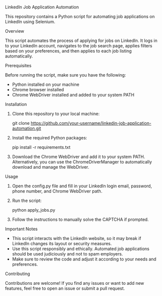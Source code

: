 LinkedIn Job Application Automation

This repository contains a Python script for automating job applications on LinkedIn using Selenium.

Overview

This script automates the process of applying for jobs on LinkedIn. It logs in to your LinkedIn account, navigates to the job search page, applies filters based on your preferences, and then applies to each job listing automatically.

Prerequisites

Before running the script, make sure you have the following:

- Python installed on your machine
- Chrome browser installed
- Chrome WebDriver installed and added to your system PATH

Installation

1. Clone this repository to your local machine:

   git clone https://github.com/your-username/linkedin-job-application-automation.git

2. Install the required Python packages:

   pip install -r requirements.txt

3. Download the Chrome WebDriver and add it to your system PATH. Alternatively, you can use the ChromeDriverManager to automatically download and manage the WebDriver.

Usage

1. Open the config.py file and fill in your LinkedIn login email, password, phone number, and Chrome WebDriver path.

2. Run the script:

   python apply_jobs.py

3. Follow the instructions to manually solve the CAPTCHA if prompted.

Important Notes

- This script interacts with the LinkedIn website, so it may break if LinkedIn changes its layout or security measures.
- Use this script responsibly and ethically. Automated job applications should be used judiciously and not to spam employers.
- Make sure to review the code and adjust it according to your needs and preferences.

Contributing

Contributions are welcome! If you find any issues or want to add new features, feel free to open an issue or submit a pull request.

